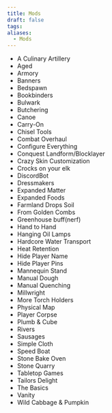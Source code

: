 ```yaml
---
title: Mods
draft: false
tags: 
aliases:
  - Mods
---
```

 
- A Culinary Artillery
- Aged
- Armory
- Banners
- Bedspawn
- Bookbinders
- Bulwark
- Butchering
- Canoe
- Carry-On
- Chisel Tools
- Combat Overhaul
- Configure Everything
- Conquest Landform/Blocklayer
- Crazy Skin Customization
- Crocks on your elk
- DiscordBot
- Dressmakers
- Expanded Matter
- Expanded Foods
- Farmland Drops Soil
- From Golden Combs
- Greenhouse buff(nerf)
- Hand to Hand
- Hanging Oil Lamps
- Hardcore Water Transport
- Heat Retention
- Hide Player Name
- Hide Player Pins
- Mannequin Stand
- Manual Dough
- Manual Quenching
- Millwright
- More Torch Holders
- Physical Map
- Player Corpse
- Plumb & Cube
- Rivers
- Sausages
- Simple Cloth
- Speed Boat
- Stone Bake Oven
- Stone Quarry
- Tabletop Games
- Tailors Delight
- The Basics
- Vanity
- Wild Cabbage & Pumpkin